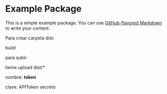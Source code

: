 # Example Package

This is a simple example package. You can use
[GitHub-flavored Markdown](https://guides.github.com/features/mastering-markdown/)
to write your content.

Para crear carpeta dist: 

build

para subir:

twine upload dist/*  

nombre: __token__

clave: APIToken secreto
